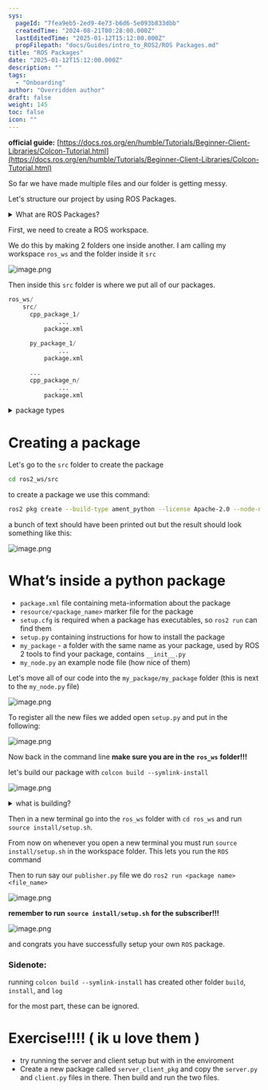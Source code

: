 ```yaml
---
sys:
  pageId: "7fea9eb5-2ed9-4e73-b6d6-5e093b833dbb"
  createdTime: "2024-08-21T00:28:00.000Z"
  lastEditedTime: "2025-01-12T15:12:00.000Z"
  propFilepath: "docs/Guides/intro_to_ROS2/ROS Packages.md"
title: "ROS Packages"
date: "2025-01-12T15:12:00.000Z"
description: ""
tags:
  - "Onboarding"
author: "Overridden author"
draft: false
weight: 145
toc: false
icon: ""
---
```


**official guide:** [https://docs.ros.org/en/humble/Tutorials/Beginner-Client-Libraries/Colcon-Tutorial.html](https://docs.ros.org/en/humble/Tutorials/Beginner-Client-Libraries/Colcon-Tutorial.html)

So far we have made multiple files and our folder is getting messy.

Let's structure our project by using ROS Packages.

<details>

<summary>What are ROS Packages?</summary>

ROS Packages are, as the name implies, packages of code that are highly sharable between ROS developers.

They consist of a folder, `package.xml` file, and source code

```python
      cpp_package_1/
		      ... imagine much code files here ..
          package.xml
```

</details>

First, we need to create a ROS workspace.

We do this by making 2 folders one inside another. I am calling my workspace `ros_ws` and the folder inside it `src`

![image.png](https://prod-files-secure.s3.us-west-2.amazonaws.com/d518164a-d88e-44d1-a4ee-3adb3bd8bce0/70706947-fd18-4537-a67b-e12946812d31/image.png?X-Amz-Algorithm=AWS4-HMAC-SHA256&X-Amz-Content-Sha256=UNSIGNED-PAYLOAD&X-Amz-Credential=ASIAZI2LB4667A4763AV%2F20250316%2Fus-west-2%2Fs3%2Faws4_request&X-Amz-Date=20250316T210223Z&X-Amz-Expires=3600&X-Amz-Security-Token=IQoJb3JpZ2luX2VjENz%2F%2F%2F%2F%2F%2F%2F%2F%2F%2FwEaCXVzLXdlc3QtMiJIMEYCIQCo2LyaYKWYWhQEm1aHFOPhhbITebOB%2BsZe81mOA3mi3QIhAIxh6YrpPtl89fbF1Nnzw6Ij7VHw3H3GaXYurMrGiJfcKv8DCDUQABoMNjM3NDIzMTgzODA1IgzetmZiNebcHnc8%2Ft8q3AMk8miugF0XVsT8tDoNmSGY%2Ba5ag8wiR18MM5qC2HejyWFEkDIr1GiyZUEYR9ZkrPEvLqFTnzp9%2BQQ%2F4Q1cVS%2BNhdhHc2bXXA8f03x39OgkZxbJELVVzmPujS2KjwM5up%2FU4gKuwRHCCo3UtZ3p8ua8k4m6WjU%2B%2BaYzE1ARq8V7LLJkWUN6wgjsNDWkzjjzgkkkvLlvweejF2uFZMIncc7sVdSaqaCjmULBXjNUHXVJb877HIEu%2Fn73N4iSQ5JnazPh2OlCpFTEQWnPMuv3PPRIpn%2BTugF9K3A3PEO5lb%2F2kwxrSPZRN8vXNfcbDPDMAHQaSGtNCv4iVQZMzUJhmlHS3Tfa9DXoj6p1kIqfSrk%2BtfyUAabLMubA1lOwEotnVyZdwI5%2FOYv1CKCQsO2NpgXkzWazZZdhJ0l%2BBS%2BoUWfp8sXlpUgrJIIXBTUlSr0a6Ark36zJET5ehxf%2FTIviL8SOUghpeOcacBZpM%2F2TMs1G6CwAVmAaCTW19tlzKZ58xiVuAnleoYQEua5sR8f2Csc6immv0Eel5oXK%2B4l5zLBK4W5VL1pnWVjN3%2B268gYS0VJX3DAuCZ%2F%2BVdGuzQNIj0GbTE%2BLi5mkfNLFx5MXqqcXYaVu6ToDtVFly%2BqnEjCq3Ny%2BBjqkAd5aD8TAmy4ApiGTMU1RECyZyNwOhiGq9tB1%2FdMO01%2BaN89%2B81G7WyYcp7YGF27KZn5LqqbDrUTN0WGDmtB%2F2Mzxw%2F9qpmafpRSUPTgUo3bKGGcKrkKvfgnGfNZT1DSNsvkO%2FTPtFUxFygmGcKEmWgEdomUN32jYNIgydzMmy6aATCmDrgmjiVR5Nza8doZi6ZDDcTjyNWm4SZai1au6mmw2h1vp&X-Amz-Signature=d392d04a63ffa3205bbc5921bd6221d252191e065fb2480ba017485bc53de0f4&X-Amz-SignedHeaders=host&x-id=GetObject)

Then inside this `src` folder is where we put all of our packages.

```python
ros_ws/
    src/
      cpp_package_1/
		      ...
          package.xml

      py_package_1/
		      ...
          package.xml

      ...
      cpp_package_n/
		      ...
          package.xml

```

<details>

<summary>package types</summary>

packages can be either `C++` or python.

the intern file structure is different for each but for this guide we will stick to creating python packages

</details>

# Creating a package

Let's go to the `src` folder to create the package

```bash
cd ros2_ws/src
```

to create a package we use this command:

```bash
ros2 pkg create --build-type ament_python --license Apache-2.0 --node-name my_node my_package
```

a bunch of text should have been printed out but the result should look something like this:

![image.png](https://prod-files-secure.s3.us-west-2.amazonaws.com/d518164a-d88e-44d1-a4ee-3adb3bd8bce0/e6cf1e3f-8512-4a3e-b131-079f800bf3e8/image.png?X-Amz-Algorithm=AWS4-HMAC-SHA256&X-Amz-Content-Sha256=UNSIGNED-PAYLOAD&X-Amz-Credential=ASIAZI2LB4667A4763AV%2F20250316%2Fus-west-2%2Fs3%2Faws4_request&X-Amz-Date=20250316T210223Z&X-Amz-Expires=3600&X-Amz-Security-Token=IQoJb3JpZ2luX2VjENz%2F%2F%2F%2F%2F%2F%2F%2F%2F%2FwEaCXVzLXdlc3QtMiJIMEYCIQCo2LyaYKWYWhQEm1aHFOPhhbITebOB%2BsZe81mOA3mi3QIhAIxh6YrpPtl89fbF1Nnzw6Ij7VHw3H3GaXYurMrGiJfcKv8DCDUQABoMNjM3NDIzMTgzODA1IgzetmZiNebcHnc8%2Ft8q3AMk8miugF0XVsT8tDoNmSGY%2Ba5ag8wiR18MM5qC2HejyWFEkDIr1GiyZUEYR9ZkrPEvLqFTnzp9%2BQQ%2F4Q1cVS%2BNhdhHc2bXXA8f03x39OgkZxbJELVVzmPujS2KjwM5up%2FU4gKuwRHCCo3UtZ3p8ua8k4m6WjU%2B%2BaYzE1ARq8V7LLJkWUN6wgjsNDWkzjjzgkkkvLlvweejF2uFZMIncc7sVdSaqaCjmULBXjNUHXVJb877HIEu%2Fn73N4iSQ5JnazPh2OlCpFTEQWnPMuv3PPRIpn%2BTugF9K3A3PEO5lb%2F2kwxrSPZRN8vXNfcbDPDMAHQaSGtNCv4iVQZMzUJhmlHS3Tfa9DXoj6p1kIqfSrk%2BtfyUAabLMubA1lOwEotnVyZdwI5%2FOYv1CKCQsO2NpgXkzWazZZdhJ0l%2BBS%2BoUWfp8sXlpUgrJIIXBTUlSr0a6Ark36zJET5ehxf%2FTIviL8SOUghpeOcacBZpM%2F2TMs1G6CwAVmAaCTW19tlzKZ58xiVuAnleoYQEua5sR8f2Csc6immv0Eel5oXK%2B4l5zLBK4W5VL1pnWVjN3%2B268gYS0VJX3DAuCZ%2F%2BVdGuzQNIj0GbTE%2BLi5mkfNLFx5MXqqcXYaVu6ToDtVFly%2BqnEjCq3Ny%2BBjqkAd5aD8TAmy4ApiGTMU1RECyZyNwOhiGq9tB1%2FdMO01%2BaN89%2B81G7WyYcp7YGF27KZn5LqqbDrUTN0WGDmtB%2F2Mzxw%2F9qpmafpRSUPTgUo3bKGGcKrkKvfgnGfNZT1DSNsvkO%2FTPtFUxFygmGcKEmWgEdomUN32jYNIgydzMmy6aATCmDrgmjiVR5Nza8doZi6ZDDcTjyNWm4SZai1au6mmw2h1vp&X-Amz-Signature=3e4230291d144fb091704d7b1f241b639267cda1becb773553bb6dc0ca9eb1ac&X-Amz-SignedHeaders=host&x-id=GetObject)

# What’s inside a python package

- `package.xml` file containing meta-information about the package
- `resource/<package_name>` marker file for the package
- `setup.cfg` is required when a package has executables, so `ros2 run` can find them
- `setup.py` containing instructions for how to install the package
- `my_package` - a folder with the same name as your package, used by ROS 2 tools to find your package, contains `__init__.py`
- `my_node.py` an example node file (how nice of them)

Let's move all of our code into the `my_package/my_package` folder (this is next to the `my_node.py` file)

![image.png](https://prod-files-secure.s3.us-west-2.amazonaws.com/d518164a-d88e-44d1-a4ee-3adb3bd8bce0/9ce58f11-0da9-4d3e-b86d-506a9685d378/image.png?X-Amz-Algorithm=AWS4-HMAC-SHA256&X-Amz-Content-Sha256=UNSIGNED-PAYLOAD&X-Amz-Credential=ASIAZI2LB4667A4763AV%2F20250316%2Fus-west-2%2Fs3%2Faws4_request&X-Amz-Date=20250316T210223Z&X-Amz-Expires=3600&X-Amz-Security-Token=IQoJb3JpZ2luX2VjENz%2F%2F%2F%2F%2F%2F%2F%2F%2F%2FwEaCXVzLXdlc3QtMiJIMEYCIQCo2LyaYKWYWhQEm1aHFOPhhbITebOB%2BsZe81mOA3mi3QIhAIxh6YrpPtl89fbF1Nnzw6Ij7VHw3H3GaXYurMrGiJfcKv8DCDUQABoMNjM3NDIzMTgzODA1IgzetmZiNebcHnc8%2Ft8q3AMk8miugF0XVsT8tDoNmSGY%2Ba5ag8wiR18MM5qC2HejyWFEkDIr1GiyZUEYR9ZkrPEvLqFTnzp9%2BQQ%2F4Q1cVS%2BNhdhHc2bXXA8f03x39OgkZxbJELVVzmPujS2KjwM5up%2FU4gKuwRHCCo3UtZ3p8ua8k4m6WjU%2B%2BaYzE1ARq8V7LLJkWUN6wgjsNDWkzjjzgkkkvLlvweejF2uFZMIncc7sVdSaqaCjmULBXjNUHXVJb877HIEu%2Fn73N4iSQ5JnazPh2OlCpFTEQWnPMuv3PPRIpn%2BTugF9K3A3PEO5lb%2F2kwxrSPZRN8vXNfcbDPDMAHQaSGtNCv4iVQZMzUJhmlHS3Tfa9DXoj6p1kIqfSrk%2BtfyUAabLMubA1lOwEotnVyZdwI5%2FOYv1CKCQsO2NpgXkzWazZZdhJ0l%2BBS%2BoUWfp8sXlpUgrJIIXBTUlSr0a6Ark36zJET5ehxf%2FTIviL8SOUghpeOcacBZpM%2F2TMs1G6CwAVmAaCTW19tlzKZ58xiVuAnleoYQEua5sR8f2Csc6immv0Eel5oXK%2B4l5zLBK4W5VL1pnWVjN3%2B268gYS0VJX3DAuCZ%2F%2BVdGuzQNIj0GbTE%2BLi5mkfNLFx5MXqqcXYaVu6ToDtVFly%2BqnEjCq3Ny%2BBjqkAd5aD8TAmy4ApiGTMU1RECyZyNwOhiGq9tB1%2FdMO01%2BaN89%2B81G7WyYcp7YGF27KZn5LqqbDrUTN0WGDmtB%2F2Mzxw%2F9qpmafpRSUPTgUo3bKGGcKrkKvfgnGfNZT1DSNsvkO%2FTPtFUxFygmGcKEmWgEdomUN32jYNIgydzMmy6aATCmDrgmjiVR5Nza8doZi6ZDDcTjyNWm4SZai1au6mmw2h1vp&X-Amz-Signature=9caf91f955fd7182f2af2a9277e954fc882b7ce9f9c6d373247ec92d6cdda90c&X-Amz-SignedHeaders=host&x-id=GetObject)

To register all the new files we added open `setup.py` and put in the following:

![image.png](https://prod-files-secure.s3.us-west-2.amazonaws.com/d518164a-d88e-44d1-a4ee-3adb3bd8bce0/1cd7c262-4cae-4496-9d75-c178537d24a2/image.png?X-Amz-Algorithm=AWS4-HMAC-SHA256&X-Amz-Content-Sha256=UNSIGNED-PAYLOAD&X-Amz-Credential=ASIAZI2LB4667A4763AV%2F20250316%2Fus-west-2%2Fs3%2Faws4_request&X-Amz-Date=20250316T210223Z&X-Amz-Expires=3600&X-Amz-Security-Token=IQoJb3JpZ2luX2VjENz%2F%2F%2F%2F%2F%2F%2F%2F%2F%2FwEaCXVzLXdlc3QtMiJIMEYCIQCo2LyaYKWYWhQEm1aHFOPhhbITebOB%2BsZe81mOA3mi3QIhAIxh6YrpPtl89fbF1Nnzw6Ij7VHw3H3GaXYurMrGiJfcKv8DCDUQABoMNjM3NDIzMTgzODA1IgzetmZiNebcHnc8%2Ft8q3AMk8miugF0XVsT8tDoNmSGY%2Ba5ag8wiR18MM5qC2HejyWFEkDIr1GiyZUEYR9ZkrPEvLqFTnzp9%2BQQ%2F4Q1cVS%2BNhdhHc2bXXA8f03x39OgkZxbJELVVzmPujS2KjwM5up%2FU4gKuwRHCCo3UtZ3p8ua8k4m6WjU%2B%2BaYzE1ARq8V7LLJkWUN6wgjsNDWkzjjzgkkkvLlvweejF2uFZMIncc7sVdSaqaCjmULBXjNUHXVJb877HIEu%2Fn73N4iSQ5JnazPh2OlCpFTEQWnPMuv3PPRIpn%2BTugF9K3A3PEO5lb%2F2kwxrSPZRN8vXNfcbDPDMAHQaSGtNCv4iVQZMzUJhmlHS3Tfa9DXoj6p1kIqfSrk%2BtfyUAabLMubA1lOwEotnVyZdwI5%2FOYv1CKCQsO2NpgXkzWazZZdhJ0l%2BBS%2BoUWfp8sXlpUgrJIIXBTUlSr0a6Ark36zJET5ehxf%2FTIviL8SOUghpeOcacBZpM%2F2TMs1G6CwAVmAaCTW19tlzKZ58xiVuAnleoYQEua5sR8f2Csc6immv0Eel5oXK%2B4l5zLBK4W5VL1pnWVjN3%2B268gYS0VJX3DAuCZ%2F%2BVdGuzQNIj0GbTE%2BLi5mkfNLFx5MXqqcXYaVu6ToDtVFly%2BqnEjCq3Ny%2BBjqkAd5aD8TAmy4ApiGTMU1RECyZyNwOhiGq9tB1%2FdMO01%2BaN89%2B81G7WyYcp7YGF27KZn5LqqbDrUTN0WGDmtB%2F2Mzxw%2F9qpmafpRSUPTgUo3bKGGcKrkKvfgnGfNZT1DSNsvkO%2FTPtFUxFygmGcKEmWgEdomUN32jYNIgydzMmy6aATCmDrgmjiVR5Nza8doZi6ZDDcTjyNWm4SZai1au6mmw2h1vp&X-Amz-Signature=aff8279daae638da35d656949f23dd0e6a54ecf29c8e27da35b6ea3ed4fc89bd&X-Amz-SignedHeaders=host&x-id=GetObject)

Now back in the command line **make sure you are in the** **`ros_ws`** **folder!!!**

let's build our package with `colcon build --symlink-install`

![image.png](https://prod-files-secure.s3.us-west-2.amazonaws.com/d518164a-d88e-44d1-a4ee-3adb3bd8bce0/2f2a0d27-b173-48fd-b189-5f5c0ce65619/image.png?X-Amz-Algorithm=AWS4-HMAC-SHA256&X-Amz-Content-Sha256=UNSIGNED-PAYLOAD&X-Amz-Credential=ASIAZI2LB4667A4763AV%2F20250316%2Fus-west-2%2Fs3%2Faws4_request&X-Amz-Date=20250316T210223Z&X-Amz-Expires=3600&X-Amz-Security-Token=IQoJb3JpZ2luX2VjENz%2F%2F%2F%2F%2F%2F%2F%2F%2F%2FwEaCXVzLXdlc3QtMiJIMEYCIQCo2LyaYKWYWhQEm1aHFOPhhbITebOB%2BsZe81mOA3mi3QIhAIxh6YrpPtl89fbF1Nnzw6Ij7VHw3H3GaXYurMrGiJfcKv8DCDUQABoMNjM3NDIzMTgzODA1IgzetmZiNebcHnc8%2Ft8q3AMk8miugF0XVsT8tDoNmSGY%2Ba5ag8wiR18MM5qC2HejyWFEkDIr1GiyZUEYR9ZkrPEvLqFTnzp9%2BQQ%2F4Q1cVS%2BNhdhHc2bXXA8f03x39OgkZxbJELVVzmPujS2KjwM5up%2FU4gKuwRHCCo3UtZ3p8ua8k4m6WjU%2B%2BaYzE1ARq8V7LLJkWUN6wgjsNDWkzjjzgkkkvLlvweejF2uFZMIncc7sVdSaqaCjmULBXjNUHXVJb877HIEu%2Fn73N4iSQ5JnazPh2OlCpFTEQWnPMuv3PPRIpn%2BTugF9K3A3PEO5lb%2F2kwxrSPZRN8vXNfcbDPDMAHQaSGtNCv4iVQZMzUJhmlHS3Tfa9DXoj6p1kIqfSrk%2BtfyUAabLMubA1lOwEotnVyZdwI5%2FOYv1CKCQsO2NpgXkzWazZZdhJ0l%2BBS%2BoUWfp8sXlpUgrJIIXBTUlSr0a6Ark36zJET5ehxf%2FTIviL8SOUghpeOcacBZpM%2F2TMs1G6CwAVmAaCTW19tlzKZ58xiVuAnleoYQEua5sR8f2Csc6immv0Eel5oXK%2B4l5zLBK4W5VL1pnWVjN3%2B268gYS0VJX3DAuCZ%2F%2BVdGuzQNIj0GbTE%2BLi5mkfNLFx5MXqqcXYaVu6ToDtVFly%2BqnEjCq3Ny%2BBjqkAd5aD8TAmy4ApiGTMU1RECyZyNwOhiGq9tB1%2FdMO01%2BaN89%2B81G7WyYcp7YGF27KZn5LqqbDrUTN0WGDmtB%2F2Mzxw%2F9qpmafpRSUPTgUo3bKGGcKrkKvfgnGfNZT1DSNsvkO%2FTPtFUxFygmGcKEmWgEdomUN32jYNIgydzMmy6aATCmDrgmjiVR5Nza8doZi6ZDDcTjyNWm4SZai1au6mmw2h1vp&X-Amz-Signature=0ea291c2125833351f2423ed2d8ff4fbe9717d1c9595a949fd7f5d1653941ba2&X-Amz-SignedHeaders=host&x-id=GetObject)

<details>

<summary>what is building?</summary>

if you are a CS major at Rose-Hulman you will learn the answer to this in CSSE132

but TLDR; is it combines all the code files into one program that can be run easily 

</details>

Then in a new terminal go into the `ros_ws` folder with `cd ros_ws` and run `source install/setup.sh`. 

From now on whenever you open a new terminal you must run `source install/setup.sh` in the workspace folder. This lets you run the `ROS` command

Then to run say our `publisher.py` file we do `ros2 run <package name> <file_name>`

![image.png](https://prod-files-secure.s3.us-west-2.amazonaws.com/d518164a-d88e-44d1-a4ee-3adb3bd8bce0/4f4b1219-3a44-4632-aa0a-ce3471699f59/image.png?X-Amz-Algorithm=AWS4-HMAC-SHA256&X-Amz-Content-Sha256=UNSIGNED-PAYLOAD&X-Amz-Credential=ASIAZI2LB4667A4763AV%2F20250316%2Fus-west-2%2Fs3%2Faws4_request&X-Amz-Date=20250316T210223Z&X-Amz-Expires=3600&X-Amz-Security-Token=IQoJb3JpZ2luX2VjENz%2F%2F%2F%2F%2F%2F%2F%2F%2F%2FwEaCXVzLXdlc3QtMiJIMEYCIQCo2LyaYKWYWhQEm1aHFOPhhbITebOB%2BsZe81mOA3mi3QIhAIxh6YrpPtl89fbF1Nnzw6Ij7VHw3H3GaXYurMrGiJfcKv8DCDUQABoMNjM3NDIzMTgzODA1IgzetmZiNebcHnc8%2Ft8q3AMk8miugF0XVsT8tDoNmSGY%2Ba5ag8wiR18MM5qC2HejyWFEkDIr1GiyZUEYR9ZkrPEvLqFTnzp9%2BQQ%2F4Q1cVS%2BNhdhHc2bXXA8f03x39OgkZxbJELVVzmPujS2KjwM5up%2FU4gKuwRHCCo3UtZ3p8ua8k4m6WjU%2B%2BaYzE1ARq8V7LLJkWUN6wgjsNDWkzjjzgkkkvLlvweejF2uFZMIncc7sVdSaqaCjmULBXjNUHXVJb877HIEu%2Fn73N4iSQ5JnazPh2OlCpFTEQWnPMuv3PPRIpn%2BTugF9K3A3PEO5lb%2F2kwxrSPZRN8vXNfcbDPDMAHQaSGtNCv4iVQZMzUJhmlHS3Tfa9DXoj6p1kIqfSrk%2BtfyUAabLMubA1lOwEotnVyZdwI5%2FOYv1CKCQsO2NpgXkzWazZZdhJ0l%2BBS%2BoUWfp8sXlpUgrJIIXBTUlSr0a6Ark36zJET5ehxf%2FTIviL8SOUghpeOcacBZpM%2F2TMs1G6CwAVmAaCTW19tlzKZ58xiVuAnleoYQEua5sR8f2Csc6immv0Eel5oXK%2B4l5zLBK4W5VL1pnWVjN3%2B268gYS0VJX3DAuCZ%2F%2BVdGuzQNIj0GbTE%2BLi5mkfNLFx5MXqqcXYaVu6ToDtVFly%2BqnEjCq3Ny%2BBjqkAd5aD8TAmy4ApiGTMU1RECyZyNwOhiGq9tB1%2FdMO01%2BaN89%2B81G7WyYcp7YGF27KZn5LqqbDrUTN0WGDmtB%2F2Mzxw%2F9qpmafpRSUPTgUo3bKGGcKrkKvfgnGfNZT1DSNsvkO%2FTPtFUxFygmGcKEmWgEdomUN32jYNIgydzMmy6aATCmDrgmjiVR5Nza8doZi6ZDDcTjyNWm4SZai1au6mmw2h1vp&X-Amz-Signature=386875acad31311172af913089bb56a5c7872457e519b1e968a2cc741dda60b3&X-Amz-SignedHeaders=host&x-id=GetObject)

**remember to run** **`source install/setup.sh`** **for the subscriber!!!**

![image.png](https://prod-files-secure.s3.us-west-2.amazonaws.com/d518164a-d88e-44d1-a4ee-3adb3bd8bce0/02121119-dad4-49ec-8356-c956108b4243/image.png?X-Amz-Algorithm=AWS4-HMAC-SHA256&X-Amz-Content-Sha256=UNSIGNED-PAYLOAD&X-Amz-Credential=ASIAZI2LB4667A4763AV%2F20250316%2Fus-west-2%2Fs3%2Faws4_request&X-Amz-Date=20250316T210223Z&X-Amz-Expires=3600&X-Amz-Security-Token=IQoJb3JpZ2luX2VjENz%2F%2F%2F%2F%2F%2F%2F%2F%2F%2FwEaCXVzLXdlc3QtMiJIMEYCIQCo2LyaYKWYWhQEm1aHFOPhhbITebOB%2BsZe81mOA3mi3QIhAIxh6YrpPtl89fbF1Nnzw6Ij7VHw3H3GaXYurMrGiJfcKv8DCDUQABoMNjM3NDIzMTgzODA1IgzetmZiNebcHnc8%2Ft8q3AMk8miugF0XVsT8tDoNmSGY%2Ba5ag8wiR18MM5qC2HejyWFEkDIr1GiyZUEYR9ZkrPEvLqFTnzp9%2BQQ%2F4Q1cVS%2BNhdhHc2bXXA8f03x39OgkZxbJELVVzmPujS2KjwM5up%2FU4gKuwRHCCo3UtZ3p8ua8k4m6WjU%2B%2BaYzE1ARq8V7LLJkWUN6wgjsNDWkzjjzgkkkvLlvweejF2uFZMIncc7sVdSaqaCjmULBXjNUHXVJb877HIEu%2Fn73N4iSQ5JnazPh2OlCpFTEQWnPMuv3PPRIpn%2BTugF9K3A3PEO5lb%2F2kwxrSPZRN8vXNfcbDPDMAHQaSGtNCv4iVQZMzUJhmlHS3Tfa9DXoj6p1kIqfSrk%2BtfyUAabLMubA1lOwEotnVyZdwI5%2FOYv1CKCQsO2NpgXkzWazZZdhJ0l%2BBS%2BoUWfp8sXlpUgrJIIXBTUlSr0a6Ark36zJET5ehxf%2FTIviL8SOUghpeOcacBZpM%2F2TMs1G6CwAVmAaCTW19tlzKZ58xiVuAnleoYQEua5sR8f2Csc6immv0Eel5oXK%2B4l5zLBK4W5VL1pnWVjN3%2B268gYS0VJX3DAuCZ%2F%2BVdGuzQNIj0GbTE%2BLi5mkfNLFx5MXqqcXYaVu6ToDtVFly%2BqnEjCq3Ny%2BBjqkAd5aD8TAmy4ApiGTMU1RECyZyNwOhiGq9tB1%2FdMO01%2BaN89%2B81G7WyYcp7YGF27KZn5LqqbDrUTN0WGDmtB%2F2Mzxw%2F9qpmafpRSUPTgUo3bKGGcKrkKvfgnGfNZT1DSNsvkO%2FTPtFUxFygmGcKEmWgEdomUN32jYNIgydzMmy6aATCmDrgmjiVR5Nza8doZi6ZDDcTjyNWm4SZai1au6mmw2h1vp&X-Amz-Signature=737afbc58956a8b946c422ee85e4562b9645c7416ec863997522f39236e5aa74&X-Amz-SignedHeaders=host&x-id=GetObject)

and congrats you have successfully setup your own `ROS` package.

### Sidenote:

running `colcon build --symlink-install` has created other folder `build`, `install`, and `log`

for the most part, these can be ignored.

# Exercise!!!! ( ik u love them )

- try running the server and client setup but with in the enviroment
- Create a new package called `server_client_pkg` and copy the `server.py` and `client.py` files in there. Then build and run the two files.
